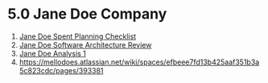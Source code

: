 # 5.0 Jane Doe Company

1. [Jane Doe Spent Planning Checklist](jane-doe-spent-planning-checklist-2523180.md)
2. [Jane Doe Software Architecture Review](jane-doe-software-architecture-review-2523202.md)
3. [Jane Doe Analysis 1](jane-doe-analysis-1-2523220.md)
4. <https://mellodoes.atlassian.net/wiki/spaces/efbeee7fd13b425aaf351b3a5c823cdc/pages/393381>

